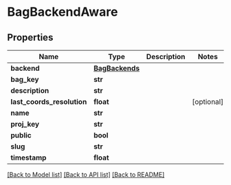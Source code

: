 # BagBackendAware

## Properties
Name | Type | Description | Notes
------------ | ------------- | ------------- | -------------
**backend** | [**BagBackends**](BagBackends.md) |  | 
**bag_key** | **str** |  | 
**description** | **str** |  | 
**last_coords_resolution** | **float** |  | [optional] 
**name** | **str** |  | 
**proj_key** | **str** |  | 
**public** | **bool** |  | 
**slug** | **str** |  | 
**timestamp** | **float** |  | 

[[Back to Model list]](../README.md#documentation-for-models) [[Back to API list]](../README.md#documentation-for-api-endpoints) [[Back to README]](../README.md)


